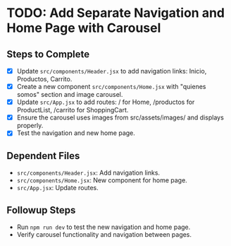 # TODO: Add Separate Navigation and Home Page with Carousel

## Steps to Complete

- [x] Update `src/components/Header.jsx` to add navigation links: Inicio, Productos, Carrito.
- [x] Create a new component `src/components/Home.jsx` with "quienes somos" section and image carousel.
- [x] Update `src/App.jsx` to add routes: / for Home, /productos for ProductList, /carrito for ShoppingCart.
- [x] Ensure the carousel uses images from src/assets/images/ and displays properly.
- [x] Test the navigation and new home page.

## Dependent Files
- `src/components/Header.jsx`: Add navigation links.
- `src/components/Home.jsx`: New component for home page.
- `src/App.jsx`: Update routes.

## Followup Steps
- Run `npm run dev` to test the new navigation and home page.
- Verify carousel functionality and navigation between pages.
